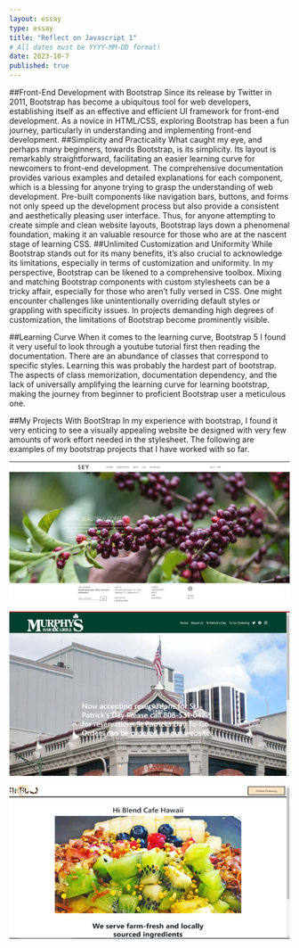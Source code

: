 ```yaml
---
layout: essay
type: essay
title: "Reflect on Javascript 1"
# All dates must be YYYY-MM-DD format!
date: 2023-10-7
published: true
---
```

##Front-End Development with Bootstrap
Since its release by Twitter in 2011, Bootstrap has become a ubiquitous tool for web developers, establishing itself as an effective and efficient UI framework for front-end development. As a novice in HTML/CSS, exploring Bootstrap has been a fun journey, particularly in understanding and implementing front-end development.
##Simplicity and Practicality
What caught my eye, and perhaps many beginners, towards Bootstrap, is its simplicity. Its layout is remarkably straightforward, facilitating an easier learning curve for newcomers to front-end development. The comprehensive documentation provides various examples and detailed explanations for each component, which is a blessing for anyone trying to grasp the understanding of web development.
Pre-built components like navigation bars, buttons, and forms not only speed up the development process but also provide a consistent and aesthetically pleasing user interface. Thus, for anyone attempting to create simple and clean website layouts, Bootstrap lays down a phenomenal foundation, making it an valuable resource for those who are at the nascent stage of learning CSS.
##Unlimited Customization and Uniformity
While Bootstrap stands out for its many benefits, it’s also crucial to acknowledge its limitations, especially in terms of customization and uniformity. In my perspective, Bootstrap can be likened to a comprehensive toolbox. 
Mixing and matching Bootstrap components with custom stylesheets can be a tricky affair, especially for those who aren’t fully versed in CSS. One might encounter challenges like unintentionally overriding default styles or grappling with specificity issues.
In projects demanding high degrees of customization, the limitations of Bootstrap become prominently visible. 

##Learning Curve
When it comes to the learning curve, Bootstrap 5 I found it very useful to look through a youtube tutorial first then reading the documentation. There are an abundance of classes that correspond to specific styles. Learning this was probably the hardest part of bootstrap. The aspects of class memorization, documentation dependency, and the lack of universally amplifying the learning curve for learning bootstrap, making the journey from beginner to proficient Bootstrap user a meticulous one.


##My Projects With BootStrap
In my experience with bootstrap, I found it very enticing to see a visually appealing website be designed with very few amounts of work effort needed in the stylesheet. The following are examples of my bootstrap projects that I have worked with so far. 
<p align="center">
  <img src="../img/seycoffee.png">
</p>
<p align="center">
  <img src="../img/murphey.png">
</p>
<p align="center">
  <img src="../img/hiblend.png">
</p>

